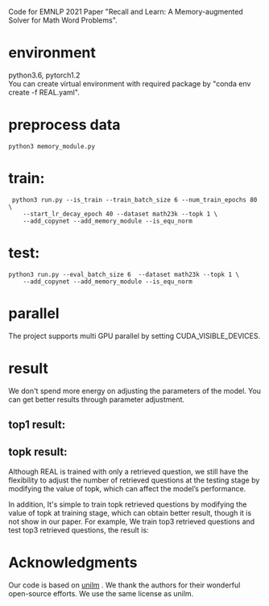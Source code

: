 
Code for EMNLP 2021 Paper "Recall and Learn: A Memory-augmented Solver for Math Word Problems".

# environment  
python3.6, pytorch1.2\
You can create virtual environment with required package by "conda env create -f REAL.yaml".

# preprocess data
    python3 memory_module.py

# train: 
     python3 run.py --is_train --train_batch_size 6 --num_train_epochs 80 \
        --start_lr_decay_epoch 40 --dataset math23k --topk 1 \
        --add_copynet --add_memory_module --is_equ_norm 

# test:
    python3 run.py --eval_batch_size 6  --dataset math23k --topk 1 \
        --add_copynet --add_memory_module --is_equ_norm 

# parallel
The project supports multi GPU parallel by setting CUDA_VISIBLE_DEVICES.

# result
We don't spend more energy on adjusting the parameters of the model. You can get better results through parameter adjustment.
## top1 result:

## topk result:
Although REAL is trained with only a retrieved question, we still have the flexibility to adjust the number of retrieved questions 
at the testing stage by modifying the value of topk, which can affect the model’s performance. 


In addition, It's simple to train topk retrieved questions by modifying the value of topk at training stage, which can obtain better result, though it is not show in our paper.
For example, We train top3 retrieved questions and test top3 retrieved questions, the result is:



# Acknowledgments
Our code is based on [unilm](https://github.com/microsoft/unilm/tree/master/unilm-v1) . We thank the authors for their wonderful open-source efforts. We use the same license as unilm.
